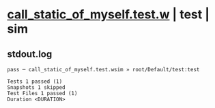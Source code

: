 # [call_static_of_myself.test.w](../../../../../tests/valid/call_static_of_myself.test.w) | test | sim

## stdout.log
```log
pass ─ call_static_of_myself.test.wsim » root/Default/test:test

Tests 1 passed (1)
Snapshots 1 skipped
Test Files 1 passed (1)
Duration <DURATION>
```


